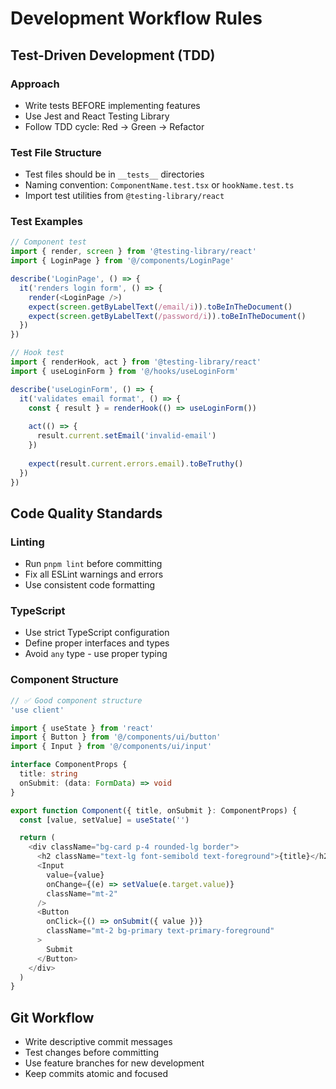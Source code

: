 # Development Workflow Rules

## Test-Driven Development (TDD)

### Approach
- Write tests BEFORE implementing features
- Use Jest and React Testing Library
- Follow TDD cycle: Red → Green → Refactor

### Test File Structure
- Test files should be in `__tests__` directories
- Naming convention: `ComponentName.test.tsx` or `hookName.test.ts`
- Import test utilities from `@testing-library/react`

### Test Examples
```typescript
// Component test
import { render, screen } from '@testing-library/react'
import { LoginPage } from '@/components/LoginPage'

describe('LoginPage', () => {
  it('renders login form', () => {
    render(<LoginPage />)
    expect(screen.getByLabelText(/email/i)).toBeInTheDocument()
    expect(screen.getByLabelText(/password/i)).toBeInTheDocument()
  })
})

// Hook test
import { renderHook, act } from '@testing-library/react'
import { useLoginForm } from '@/hooks/useLoginForm'

describe('useLoginForm', () => {
  it('validates email format', () => {
    const { result } = renderHook(() => useLoginForm())
    
    act(() => {
      result.current.setEmail('invalid-email')
    })
    
    expect(result.current.errors.email).toBeTruthy()
  })
})
```

## Code Quality Standards

### Linting
- Run `pnpm lint` before committing
- Fix all ESLint warnings and errors
- Use consistent code formatting

### TypeScript
- Use strict TypeScript configuration
- Define proper interfaces and types
- Avoid `any` type - use proper typing

### Component Structure
```typescript
// ✅ Good component structure
'use client'

import { useState } from 'react'
import { Button } from '@/components/ui/button'
import { Input } from '@/components/ui/input'

interface ComponentProps {
  title: string
  onSubmit: (data: FormData) => void
}

export function Component({ title, onSubmit }: ComponentProps) {
  const [value, setValue] = useState('')

  return (
    <div className="bg-card p-4 rounded-lg border">
      <h2 className="text-lg font-semibold text-foreground">{title}</h2>
      <Input 
        value={value}
        onChange={(e) => setValue(e.target.value)}
        className="mt-2"
      />
      <Button 
        onClick={() => onSubmit({ value })}
        className="mt-2 bg-primary text-primary-foreground"
      >
        Submit
      </Button>
    </div>
  )
}
```

## Git Workflow
- Write descriptive commit messages
- Test changes before committing
- Use feature branches for new development
- Keep commits atomic and focused 
